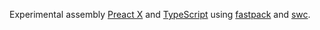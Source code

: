 Experimental assembly [Preact X](https://github.com/preactjs/preact/releases/tag/10.0.0-rc.0)
and [TypeScript](https://www.typescriptlang.org/)
using [fastpack](https://fastpack.sh/) and [swc](https://swc-project.github.io/).

